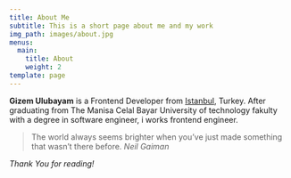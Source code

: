 ```yaml
---
title: About Me
subtitle: This is a short page about me and my work
img_path: images/about.jpg
menus:
  main:
    title: About
    weight: 2
template: page
---
```


**Gizem Ulubayam** is a Frontend Developer from [Istanbul](https://en.wikipedia.org/wiki/Istanbul), Turkey. After graduating from The Manisa Celal Bayar University of technology fakulty with a degree in software engineer, i works frontend engineer.

>The world always seems brighter when you’ve just made something that wasn’t there before. <cite>Neil Gaiman</cite>

*Thank You for reading!*
